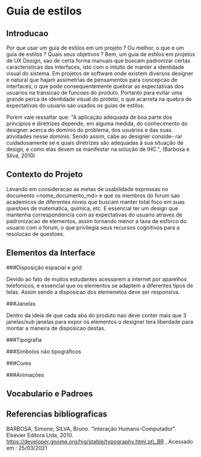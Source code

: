 # Guia de estilos

## Introducao

Por que usar um guia de estilos em um projeto ? Ou melhor, o que e um guia de estilos ? Quais seus
objetivos ? Bem, um guia de estilos em projetos de UX Design, sao de certa forma manuais que buscam
padronizar certas caracteristicas das interfaces, isto com o intuito de manter a identidade visual
do sistema. Em projetos de software onde existem diversos designer e natural que hajam assimetrias
de pensamentos para concepcao de interfaces, o que pode consequentemente quebrar as expectativas
dos usuarios na transicao de funcoes do produto. Portanto para evitar uma grande perca de identidade
visual do proteto, o que acarreta na quebra de expectativas do usuario sao usados os guias de estilos.

Porem vale ressaltar que: "A aplicação adequada de boa parte dos
princı́pios e diretrizes depende, em alguma medida, do conhecimento do designer acerca do domı́nio do
problema, dos usuários e das suas atividades nesse domı́nio. Sendo assim, cabe ao designer conside-
rar cuidadosamente se e quais diretrizes são adequadas à sua situação de design, e como elas devem se
manifestar na solução de IHC.", (Barbosa e Silva, 2010)

## Contexto do Projeto

Levando em consideracao as metas de usabilidade expressas no documento <nome\_documento\_md>
e que os membros do forum sao academicos de diferentes niveis que buscam manter total foco em 
suas questoes de matematica, quimica, etc. E essencial ter um design que mantenha correspondencia
com as expectativas do usuario atraves de padronizacao de elementos, assim tornando menor a taxa
de esforco do usuario com o forum, o que privilegia seus recursos cognitivos para a resolucao
de questoes.

## Elementos da Interface

###Disposição espacial e grid

Devido ao fato de muitos estudantes acessarem a internet por aparelhos telefonicos, e essencial que
os elementos se adaptem a diferentes tipos de telas. Assim sendo a disposicao dos elemenetos deve ser
responsiva.

###Janelas

Dentro da ideia de que cada aba do produto nao deve conter mais que 3 janelas/sub janelas para expor
os elementos o designer tera liberdade para montar a maneira de disposicao destas.

###Tipografia

###Sı́mbolos não tipográficos

###Cores

###Animações

## Vocabulario e Padroes


## Referencias bibliograficas

BARBOSA, Simone; SILVA, Bruno. "Interação Humano-Computador". Elsevier Editora Ltda, 2010.
https://developer.gnome.org/hig/stable/typography.html.pt\_BR , Acessado em : 25/03/2021
